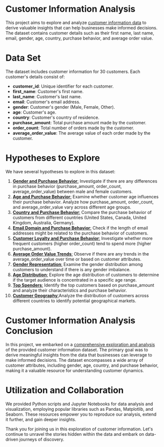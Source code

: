 # Customer Information Analysis
 This project aims to explore and analyze [customer information data](customers.csv) to derive valuable insights that can help businesses make informed decisions. The dataset contains customer details such as their first name, last name, email, gender, age, country, purchase behavior, and average order value.

# Data Set
The dataset includes customer information for 30 customers. Each customer's details consist of:
* **customer_id**: Unique identifier for each customer.
* **first_name**: Customer's first name.
* **last_name**: Customer's last name.
* **email**: Customer's email address.
* **gender**: Customer's gender (Male, Female, Other).
* **age**: Customer's age.
* **country**: Customer's country of residence.
* **purchase_amount**: Total purchase amount made by the customer.
* **order_count**: Total number of orders made by the customer.
* **average_order_value**: The average value of each order made by the customer.

 # Hypotheses to Explore
We have several hypotheses to explore in this dataset:
1. [**Gender and Purchase Behavior**:](gender_purchase_behavior.ipynb) Investigate if there are any differences in purchase behavior (purchase_amount, order_count, average_order_value) between male and female customers.
2. [**Age and Purchase Behavior**:](age_purchase_behavior.ipynb) Examine whether customer age influences their purchase behavior. Analyze how purchase_amount, order_count, and average_order_value vary across different age groups.
3. [**Country and Purchase Behavior**:](country_purchase_behavior.ipynb) Compare the purchase behavior of customers from different countries (United States, Canada, United Kingdom, Australia, Germany).
4. [**Email Domain and Purchase Behavior**:](email_domain_purchase_behavior.ipynb) Check if the length of email addresses might be related to the purchase behavior of customers.
5. [**Customer Loyalty and Purchase Behavior**:](customer_loyalty_purchase_behavior.ipynb) Investigate whether more frequent customers (higher order_count) tend to spend more (higher purchase_amount).
6. [**Average Order Value Trends**:](avg_order_value_trends.ipynb) Observe if there are any trends in the average_order_value over time or based on customer attributes.
7. [**Gender Representation**:](gender_representation.ipynb) Examine the gender distribution among customers to understand if there is any gender imbalance.
8. [**Age Distribution**:](age_distribution.ipynb) Explore the age distribution of customers to determine if the target audience is concentrated in a specific age range.
9. [**Top Spenders**:](top_spenders.ipynb) Identify the top customers based on purchase_amount and analyze their characteristics and purchase behavior.
10. [**Customer Geography**:](customer_geography.ipynb)Analyze the distribution of customers across different countries to identify potential geographical markets.

# Customer Information Analysis Conclusion
In this project, we embarked on a [comprehensive exploration and analysis](conclusions.md) of the provided customer information dataset. The primary goal was to derive meaningful insights from the data that businesses can leverage to make informed decisions. The dataset encompasses a wide array of customer attributes, including gender, age, country, and purchase behavior, making it a valuable resource for understanding customer dynamics.

# Utilization and Collaboration
We provided Python scripts and Jupyter Notebooks for data analysis and visualization, employing popular libraries such as Pandas, Matplotlib, and Seaborn. These resources empower you to reproduce our analysis, extend it further, and gain deeper insights.

Thank you for joining us in this exploration of customer information. Let's continue to unravel the stories hidden within the data and embark on data-driven journeys of discovery.







